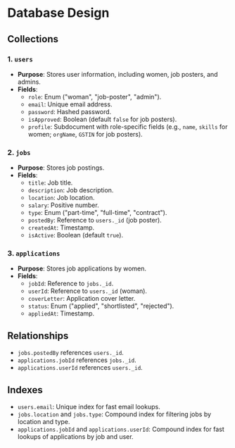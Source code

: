 # Database Design

## Collections

### 1. `users`

- **Purpose**: Stores user information, including women, job posters, and admins.
- **Fields**:
  - `role`: Enum ("woman", "job-poster", "admin").
  - `email`: Unique email address.
  - `password`: Hashed password.
  - `isApproved`: Boolean (default `false` for job posters).
  - `profile`: Subdocument with role-specific fields (e.g., `name`, `skills` for women; `orgName`, `GSTIN` for job posters).

### 2. `jobs`

- **Purpose**: Stores job postings.
- **Fields**:
  - `title`: Job title.
  - `description`: Job description.
  - `location`: Job location.
  - `salary`: Positive number.
  - `type`: Enum ("part-time", "full-time", "contract").
  - `postedBy`: Reference to `users._id` (job poster).
  - `createdAt`: Timestamp.
  - `isActive`: Boolean (default `true`).

### 3. `applications`

- **Purpose**: Stores job applications by women.
- **Fields**:
  - `jobId`: Reference to `jobs._id`.
  - `userId`: Reference to `users._id` (woman).
  - `coverLetter`: Application cover letter.
  - `status`: Enum ("applied", "shortlisted", "rejected").
  - `appliedAt`: Timestamp.

## Relationships

- `jobs.postedBy` references `users._id`.
- `applications.jobId` references `jobs._id`.
- `applications.userId` references `users._id`.

## Indexes

- `users.email`: Unique index for fast email lookups.
- `jobs.location` and `jobs.type`: Compound index for filtering jobs by location and type.
- `applications.jobId` and `applications.userId`: Compound index for fast lookups of applications by job and user.
